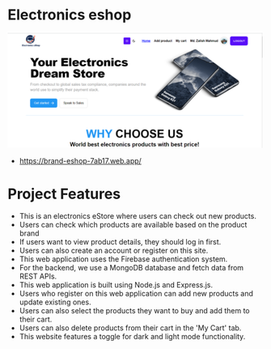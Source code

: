 # Electronics eshop

![Image](/public/ss.png)

- https://brand-eshop-7ab17.web.app/

# Project Features

- This is an electronics eStore where users can check out new products.
- Users can check which products are available based on the product brand
- If users want to view product details, they should log in first.
- Users can also create an account or register on this site.
- This web application uses the Firebase authentication system.
- For the backend, we use a MongoDB database and fetch data from REST APIs.
- This web application is built using Node.js and Express.js.
- Users who register on this web application can add new products and update existing ones.
- Users can also select the products they want to buy and add them to their cart.
- Users can also delete products from their cart in the 'My Cart' tab.
- This website features a toggle for dark and light mode functionality.



